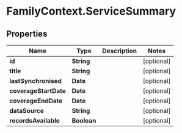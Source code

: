# FamilyContext.ServiceSummary

## Properties
Name | Type | Description | Notes
------------ | ------------- | ------------- | -------------
**id** | **String** |  | [optional] 
**title** | **String** |  | [optional] 
**lastSynchronised** | **Date** |  | [optional] 
**coverageStartDate** | **Date** |  | [optional] 
**coverageEndDate** | **Date** |  | [optional] 
**dataSource** | **String** |  | [optional] 
**recordsAvailable** | **Boolean** |  | [optional] 
